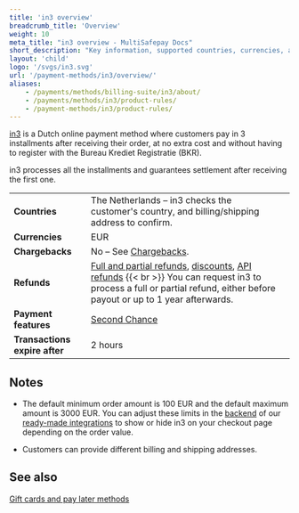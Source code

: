 ```yaml
---
title: 'in3 overview'
breadcrumb_title: 'Overview'
weight: 10
meta_title: "in3 overview - MultiSafepay Docs"
short_description: "Key information, supported countries, currencies, and features"
layout: 'child'
logo: '/svgs/in3.svg'
url: '/payment-methods/in3/overview/'
aliases: 
    - /payments/methods/billing-suite/in3/about/
    - /payments/methods/in3/product-rules/
    - /payment-methods/in3/product-rules/
---
```

[in3](https://payin3.eu/en/) is a Dutch online payment method where customers pay in 3 installments after receiving their order, at no extra cost and without having to register with the Bureau Krediet Registratie (BKR). 

in3 processes all the installments and guarantees settlement after receiving the first one.

|   |   |   |
|---|---|---|
| **Countries**  | The Netherlands – in3 checks the customer's country, and billing/shipping address to confirm.  | 
| **Currencies**  | EUR  | 
| **Chargebacks**  | No – See [Chargebacks](/payments/chargebacks/). | 
| **Refunds** | [Full and partial refunds](/refunds/full-partial/), [discounts](/refunds/discounts/), [API refunds](/refunds/pay-later-refunds) {{< br >}} You can request in3 to process a full or partial refund, either before payout or up to 1&nbsp;year afterwards. |
| **Payment features** | [Second Chance](/features/second-chance/) |
| **Transactions expire after** | 2 hours |

## Notes

- The default minimum order amount is 100 EUR and the default maximum amount is 3000 EUR. You can adjust these limits in the [backend](/glossaries/multisafepay-glossary/#backend) of our [ready-made integrations](/payments/integrations/ecommerce-platforms/) to show or hide in3 on your checkout page depending on the order value.

- Customers can provide different billing and shipping addresses.

## See also

[Gift cards and pay later methods](/payment-methods/gift-cards/pay-later-methods/)